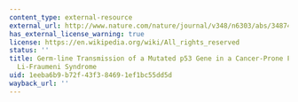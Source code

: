```yaml
---
content_type: external-resource
external_url: http://www.nature.com/nature/journal/v348/n6303/abs/348747a0.html
has_external_license_warning: true
license: https://en.wikipedia.org/wiki/All_rights_reserved
status: ''
title: Germ-line Transmission of a Mutated p53 Gene in a Cancer-Prone Family with
  Li-Fraumeni Syndrome
uid: 1eeba6b9-b72f-43f3-8469-1ef1bc55dd5d
wayback_url: ''
---
```

